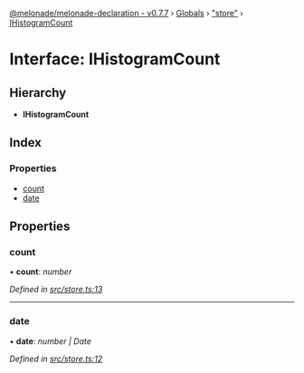 [@melonade/melonade-declaration - v0.7.7](../README.md) › [Globals](../globals.md) › ["store"](../modules/_store_.md) › [IHistogramCount](_store_.ihistogramcount.md)

# Interface: IHistogramCount

## Hierarchy

* **IHistogramCount**

## Index

### Properties

* [count](_store_.ihistogramcount.md#count)
* [date](_store_.ihistogramcount.md#date)

## Properties

###  count

• **count**: *number*

*Defined in [src/store.ts:13](https://github.com/devit-tel/melonade-declaration/blob/7d6c74f/src/store.ts#L13)*

___

###  date

• **date**: *number | Date*

*Defined in [src/store.ts:12](https://github.com/devit-tel/melonade-declaration/blob/7d6c74f/src/store.ts#L12)*
